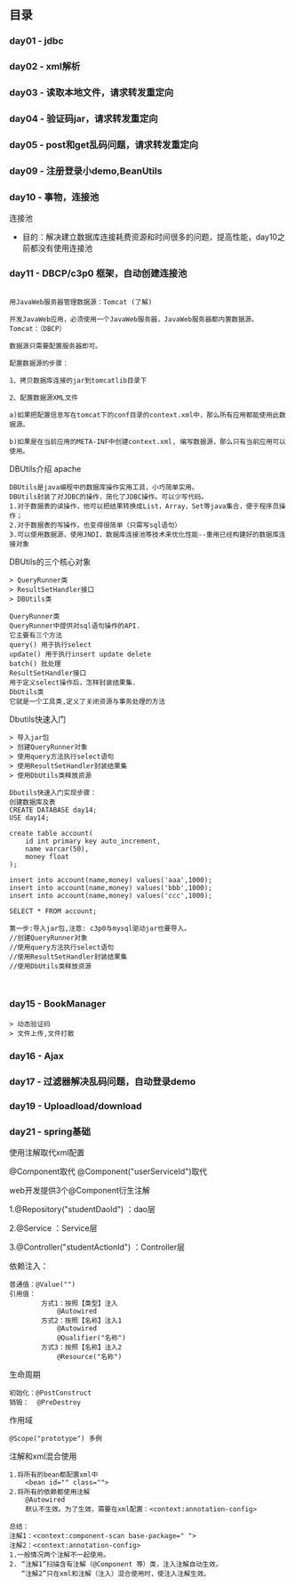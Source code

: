 ## 目录

### day01 - jdbc
### day02 - xml解析
### day03 - 读取本地文件，请求转发重定向
### day04 - 验证码jar，请求转发重定向
### day05 - post和get乱码问题，请求转发重定向
### day09 - 注册登录小demo,BeanUtils
### day10 - 事物，连接池
连接池
- 目的：解决建立数据库连接耗费资源和时间很多的问题，提高性能，day10之前都没有使用连接池

### day11 - DBCP/c3p0 框架，自动创建连接池
```

用JavaWeb服务器管理数据源：Tomcat (了解)

开发JavaWeb应用，必须使用一个JavaWeb服务器，JavaWeb服务器都内置数据源。
Tomcat：（DBCP）

数据源只需要配置服务器即可。

配置数据源的步骤：
 
1、拷贝数据库连接的jar到tomcatlib目录下

2、配置数据源XML文件

a)如果把配置信息写在tomcat下的conf目录的context.xml中，那么所有应用都能使用此数据源。

b)如果是在当前应用的META-INF中创建context.xml, 编写数据源，那么只有当前应用可以使用。
```

DBUtils介绍  apache

```
DBUtils是java编程中的数据库操作实用工具，小巧简单实用。
DBUtils封装了对JDBC的操作，简化了JDBC操作。可以少写代码。
1.对于数据表的读操作，他可以把结果转换成List，Array，Set等java集合，便于程序员操作；
2.对于数据表的写操作，也变得很简单（只需写sql语句）
3.可以使用数据源，使用JNDI，数据库连接池等技术来优化性能--重用已经构建好的数据库连接对象

```

DBUtils的三个核心对象

```
> QueryRunner类
> ResultSetHandler接口
> DBUtils类

QueryRunner类
QueryRunner中提供对sql语句操作的API.
它主要有三个方法
query() 用于执行select 
update() 用于执行insert update delete
batch() 批处理
ResultSetHandler接口
用于定义select操作后，怎样封装结果集.
DbUtils类
它就是一个工具类,定义了关闭资源与事务处理的方法

```

Dbutils快速入门


```
> 导入jar包			
> 创建QueryRunner对象
> 使用query方法执行select语句
> 使用ResultSetHandler封装结果集
> 使用DbUtils类释放资源

Dbutils快速入门实现步骤：
创建数据库及表
CREATE DATABASE day14;
USE day14;

create table account(
	id int primary key auto_increment,
	name varcar(50),
	money float
);

insert into account(name,money) values('aaa',1000);
insert into account(name,money) values('bbb',1000);
insert into account(name,money) values('ccc',1000);

SELECT * FROM account;

第一步:导入jar包,注意: c3p0与mysql驱动jar也要导入。
//创建QueryRunner对象
//使用query方法执行select语句
//使用ResultSetHandler封装结果集
//使用DbUtils类释放资源



```


### day15 - BookManager

```
> 动态验证码
> 文件上传,文件打散
```

### day16 - Ajax
### day17 - 过滤器解决乱码问题，自动登录demo

### day19 - Uploadload/download

### day21 - spring基础

使用注解取代xml配置

@Component取代 <bean class="">
@Component("userServiceId")取代 <bean id="" class="">

web开发提供3个@Component衍生注解

1.@Repository("studentDaoId") ：dao层

2.@Service ：Service层

3.@Controller("studentActionId") ：Controller层

依赖注入：
```
普通值：@Value("")
引用值：
		方式1：按照【类型】注入
			@Autowired
		方式2：按照【名称】注入1
			@Autowired
			@Qualifier("名称")
		方式3：按照【名称】注入2
			@Resource("名称")

```
生命周期

	初始化：@PostConstruct
	销毁：  @PreDestroy

作用域

	@Scope("prototype") 多例


注解和xml混合使用
```
1.将所有的bean都配置xml中
	<bean id="" class="">
2.将所有的依赖都使用注解
	@Autowired
	默认不生效。为了生效，需要在xml配置：<context:annotation-config>

总结：
注解1：<context:component-scan base-package=" ">
注解2：<context:annotation-config>
1.一般情况两个注解不一起使用。
2. “注解1”扫描含有注解（@Component 等）类，注入注解自动生效。
   “注解2”只在xml和注解（注入）混合使用时，使注入注解生效。

```

